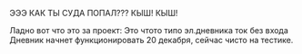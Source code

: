 ЭЭЭ КАК ТЫ СУДА ПОПАЛ??? КЫШ! КЫШ!

Ладно вот что это за проект:
Это чтото типо эл.дневника ток без входа
Дневник начнет функционировать 20 декабря, сейчас чисто на тестике.
